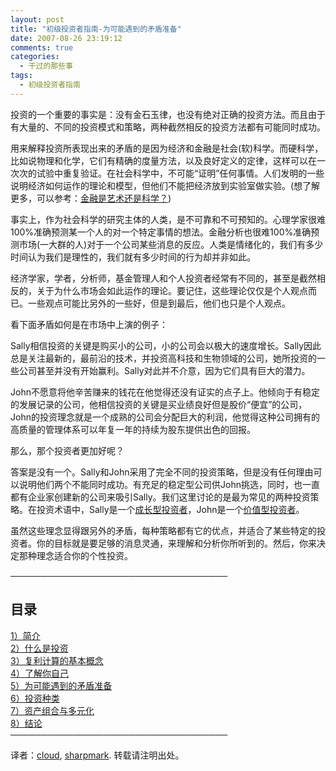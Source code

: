 ```yaml
---
layout: post
title: "初级投资者指南-为可能遇到的矛盾准备"
date: 2007-08-26 23:19:12
comments: true
categories:
  - 干过的那些事
tags:
  - 初级投资者指南
---
```

投资的一个重要的事实是：没有金石玉律，也没有绝对正确的投资方法。而且由于有大量的、不同的投资模式和策略，两种截然相反的投资方法都有可能同时成功。

用来解释投资所表现出来的矛盾的是因为经济和金融是社会(软)科学。而硬科学，比如说物理和化学，它们有精确的度量方法，以及良好定义的定律，这样可以在一次次的试验中重复验证。在社会科学中，不可能“证明”任何事情。人们发明的一些说明经济如何运作的理论和模型，但他们不能把经济放到实验室做实验。(想了解更多，可以参考：<a href="http://www.investopedia.com/ask/answers/05/financeartorscience.asp" target="_blank">金融是艺术还是科学？</a>)

事实上，作为社会科学的研究主体的人类，是不可靠和不可预知的。心理学家很难100%准确预测某一个人的对一个特定事情的想法。金融分析也很难100%准确预测市场(一大群的人)对于一个公司某些消息的反应。人类是情绪化的，我们有多少时间认为我们是理性的，我们就有多少时间的行为却并非如此。

经济学家，学者，分析师，基金管理人和个人投资者经常有不同的，甚至是截然相反的，关于为什么市场会如此运作的理论。要记住，这些理论仅仅是个人观点而已。一些观点可能比另外的一些好，但是到最后，他们也只是个人观点。

看下面矛盾如何是在市场中上演的例子：

Sally相信投资的关键是购买小的公司，小的公司会以极大的速度增长。Sally因此总是关注最新的，最前沿的技术，并投资高科技和生物领域的公司，她所投资的一些公司甚至并没有开始赢利。Sally对此并不介意，因为它们具有巨大的潜力。

John不愿意将他辛苦赚来的钱花在他觉得还没有证实的点子上。他倾向于有稳定的发展记录的公司，他相信投资的关键是买业绩良好但是股价“便宜”的公司，John的投资理念就是一个成熟的公司会分配巨大的利润，他觉得这种公司拥有的高质量的管理体系可以年复一年的持续为股东提供出色的回报。

那么，那个投资者更加好呢？

答案是没有一个。Sally和John采用了完全不同的投资策略，但是没有任何理由可以说明他们两个不能同时成功。有充足的稳定型公司供John挑选，同时，也一直都有企业家创建新的公司来吸引Sally。我们这里讨论的是最为常见的两种投资策略。在投资术语中，Sally是一个<a href="http://www.investopedia.com/terms/g/growthinvesting.asp" target="_blank">成长型投资者</a>，John是一个<a href="http://www.investopedia.com/terms/v/valueinvesting.asp" target="_blank">价值型投资者</a>。

虽然这些理念显得跟另外的矛盾，每种策略都有它的优点，并适合了某些特定的投资者。你的目标就是要足够的消息灵通，来理解和分析你所听到的。然后，你来决定那种理念适合你的个性投资。

───────────────────────────────────

## 目录

[1）简介][1]  
[2）什么是投资][2]  
[3）复利计算的基本概念][3]  
[4）了解你自己][4]  
[5）为可能遇到的矛盾准备][5]  
[6）投资种类][6]  
[7）资产组合与多元化][7]  
[8）结论][8]  
───────────────────────────────────

译者：<a href="http://www.cloudwater.net/" target="_blank">cloud</a>, <a href="http://liujiong.com/" title="sharpmark's blog" target="_blank">sharpmark</a>. 转载请注明出处。

 [1]: /blog/posts/a-tutorial-for-beginner-investors-introduction/
 [2]: /blog/posts/a-tutorial-for-beginner-investors-what-is-investing/
 [3]: /blog/posts/a-tutorial-for-beginner-investors-the-concept-of-compounding/
 [4]: /blog/posts/a-tutorial-for-beginner-investors-knowing-yourself/
 [5]: /blog/posts/a-tutorial-for-beginner-investors-preparing-for-contradictions/
 [6]: /blog/posts/a-tutorial-for-beginner-investors-types-of-investments/
 [7]: /blog/posts/a-tutorial-for-beginner-investors-portfolios-and-diversification/
 [8]: /blog/posts/a-tutorial-for-beginner-investors-conclusion/